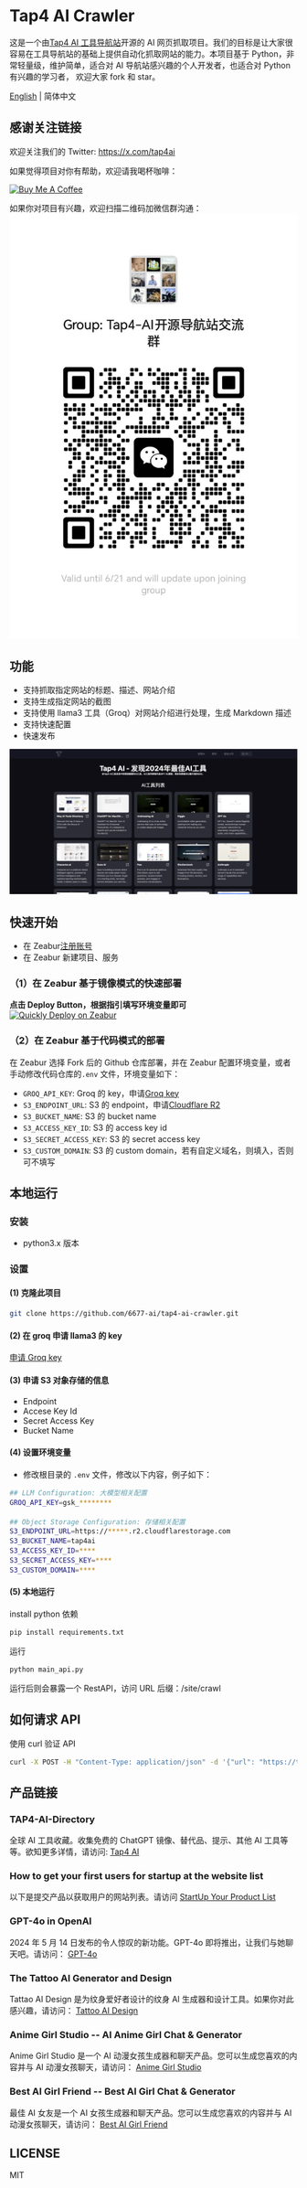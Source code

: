 # Tap4 AI Crawler

这是一个由[Tap4 AI 工具导航站](https://tap4.ai)开源的 AI 网页抓取项目。我们的目标是让大家很容易在工具导航站的基础上提供自动化抓取网站的能力。本项目基于 Python，非常轻量级，维护简单，适合对 AI 导航站感兴趣的个人开发者，也适合对 Python 有兴趣的学习者，
欢迎大家 fork 和 star。

[English](./README.md) | 简体中文

## 感谢关注链接

欢迎关注我们的 Twitter: https://x.com/tap4ai

如果觉得项目对你有帮助，欢迎请我喝杯咖啡：

<a href="https://www.buymeacoffee.com/tap4ai0o" target="_blank"><img src="https://cdn.buymeacoffee.com/buttons/default-orange.png" alt="Buy Me A Coffee" height="41" width="174"></a>

如果你对项目有兴趣，欢迎扫描二维码加微信群沟通： ![tap4-ai-wx-group](./images/tap4-ai-wechat-group.jpeg)

## 功能

- 支持抓取指定网站的标题、描述、网站介绍
- 支持生成指定网站的截图
- 支持使用 llama3 工具（Groq）对网站介绍进行处理，生成 Markdown 描述
- 支持快速配置
- 快速发布

![tai4-ai](./images/tap4ai.zh-CN.png)

## 快速开始

- 在 Zeabur[注册账号](https://zeabur.com?referralCode=leoli202303)
- 在 Zeabur 新建项目、服务

### （1）在 Zeabur 基于镜像模式的快速部署

**点击 Deploy Button，根据指引填写环境变量即可**<br>
[![Quickly Deploy on Zeabur](https://zeabur.com/button.svg)](https://zeabur.com/templates/QWCZYQ)

### （2）在 Zeabur 基于代码模式的部署

在 Zeabur 选择 Fork 后的 Github 仓库部署，并在 Zeabur 配置环境变量，或者手动修改代码仓库的`.env` 文件，环境变量如下：

- `GROQ_API_KEY`: Groq 的 key，申请[Groq key](https://console.groq.com/keys)
- `S3_ENDPOINT_URL`: S3 的 endpoint，申请[Cloudflare R2](https://www.cloudflare.com/zh-cn/developer-platform/r2/)
- `S3_BUCKET_NAME`: S3 的 bucket name
- `S3_ACCESS_KEY_ID`: S3 的 access key id
- `S3_SECRET_ACCESS_KEY`: S3 的 secret access key
- `S3_CUSTOM_DOMAIN`: S3 的 custom domain，若有自定义域名，则填入，否则可不填写

## 本地运行

### 安装

- python3.x 版本

### 设置

#### (1) 克隆此项目

```sh
git clone https://github.com/6677-ai/tap4-ai-crawler.git
```

#### (2) 在 groq 申请 llama3 的 key

[申请 Groq key](https://console.groq.com/keys)

#### (3) 申请 S3 对象存储的信息

- Endpoint
- Accese Key Id
- Secret Access Key
- Bucket Name

#### (4) 设置环境变量

- 修改根目录的 `.env` 文件，修改以下内容，例子如下：

```sh
## LLM Configuration: 大模型相关配置
GROQ_API_KEY=gsk_********

## Object Storage Configuration: 存储相关配置
S3_ENDPOINT_URL=https://*****.r2.cloudflarestorage.com
S3_BUCKET_NAME=tap4ai
S3_ACCESS_KEY_ID=****
S3_SECRET_ACCESS_KEY=****
S3_CUSTOM_DOMAIN=****
```

#### (5) 本地运行

install python 依赖

```sh
pip install requirements.txt
```

运行

```sh
python main_api.py
```

运行后则会暴露一个 RestAPI，访问 URL 后缀：/site/crawl

## 如何请求 API

使用 curl 验证 API

```sh
curl -X POST -H "Content-Type: application/json" -d '{"url": "https://tap4.ai","tags": ["website","navigation", "search","picture","photo"]}' http://127.0.0.1:8040/site/crawl
```

## 产品链接

### TAP4-AI-Directory

全球 AI 工具收藏。收集免费的 ChatGPT 镜像、替代品、提示、其他 AI 工具等等。欲知更多详情，请访问: [Tap4 AI](https://tap4.ai)

### How to get your first users for startup at the website list

以下是提交产品以获取用户的网站列表。请访问
[StartUp Your Product List](https://github.com/6677-ai/TAP4-AI-Directory/blob/main/Startup-Your-Product-List.md)

### GPT-4o in OpenAI

2024 年 5 月 14 日发布的令人惊叹的新功能。GPT-4o 即将推出，让我们与她聊天吧。请访问：
[GPT-4o](https://openai.com/index/hello-gpt-4o/)

### The Tattoo AI Generator and Design

Tattao AI Design 是为纹身爱好者设计的纹身 AI 生成器和设计工具。如果你对此感兴趣，请访问：
[Tattoo AI Design](https://tattooai.design)

### Anime Girl Studio -- AI Anime Girl Chat & Generator

Anime Girl Studio 是一个 AI 动漫女孩生成器和聊天产品。您可以生成您喜欢的内容并与 AI 动漫女孩聊天，请访问： [Anime Girl Studio](https://animegirl.studio)

### Best AI Girl Friend -- Best AI Girl Chat & Generator

最佳 AI 女友是一个 AI 女孩生成器和聊天产品。您可以生成您喜欢的内容并与 AI 动漫女孩聊天，请访问： [Best AI Girl Friend](https://aigirl.best)

## LICENSE

MIT
